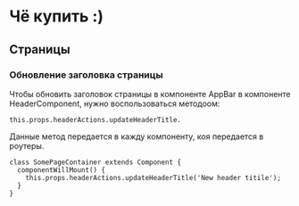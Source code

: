# Чё купить :)

## Страницы

### Обновление заголовка страницы
Чтобы обновить заголовок страницы в компоненте AppBar в компоненте
HeaderComponent, нужно воспользоваться методоом:

```
this.props.headerActions.updateHeaderTitle.
```

Данные метод передается в кажду компоненту, коя передается в роутеры.

```
class SomePageContainer extends Component {
  componentWillMount() {
    this.props.headerActions.updateHeaderTitle('New header titile');
  }
}
```